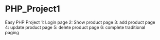 # PHP_Project1

Easy PHP Project
1: Login page
2: Show product page
3: add product page
4: update product page
5: delete product page
6: complete traditional paging 
